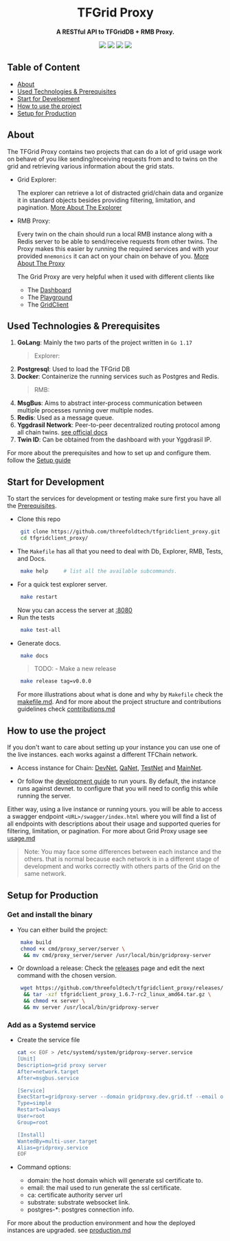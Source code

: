 <!-- Header -->
<div class="header" align="center">
    <h1>TFGrid Proxy</h1>
    <p><strong>A RESTful API to TFGridDB + RMB Proxy.</strong></p>
    <img src="https://github.com/threefoldtech/tfgridclient_proxy/actions/workflows/unit.yml/badge.svg" > <img src="https://github.com/threefoldtech/tfgridclient_proxy/actions/workflows/integration.yml/badge.svg" > <img src="https://github.com/threefoldtech/tfgridclient_proxy/actions/workflows/release.yml/badge.svg" > <img src="https://github.com/threefoldtech/tfgridclient_proxy/actions/workflows/go.yml/badge.svg" >
</div>

<!-- ToC -->

## Table of Content

- [About](#About)
- [Used Technologies & Prerequisites](#Used-Technologies-&-Prerequisites)
- [Start for Development](#Start-Development)
- [How to use the project](#How-to-use-the-project)
- [Setup for Production](#Setup-for-Production)

<!-- About -->

## About

The TFGrid Proxy contains two projects that can do a lot of grid usage work on behave of you like sending/receiving requests from and to twins on the grid and retrieving various information about the grid stats.

- Grid Explorer:

  The explorer can retrieve a lot of distracted grid/chain data and organize it in standard objects besides providing filtering, limitation, and pagination. [More About The Explorer](./docs/explorer.md)
- RMB Proxy:

  Every twin on the chain should run a local RMB instance along with a Redis server to be able to send/receive requests from other twins. The Proxy makes this easier by running the required services and with your provided `mnemonics` it can act on your chain on behave of you. [More About The Proxy](./docs/proxy.md)

  The Grid Proxy are very helpful when it used with different clients like
  - The [Dashboard](https://github.com/threefoldtech/tfgrid_dashboard)
  - The [Playground](https://github.com/threefoldtech/grid_weblets)
  - The [GridClient](https://github.com/threefoldtech/grid3_client_ts)

<!-- Prerequisites -->

## Used Technologies & Prerequisites

1. **GoLang**: Mainly the two parts of the project written in `Go 1.17`
   > Explorer:
2. **Postgresql**: Used to load the TFGrid DB
3. **Docker**: Containerize the running services such as Postgres and Redis.
   > RMB:
4. **MsgBus**: Aims to abstract inter-process communication between multiple processes running over multiple nodes.
5. **Redis**: Used as a message queue.
6. **Yggdrasil Network**: Peer-to-peer decentralized routing protocol among all chain twins. [see official docs](https://yggdrasil-network.github.io/)
7. **Twin ID**: Can be obtained from the dashboard with your Yggdrasil IP.

For more about the prerequisites and how to set up and configure them. follow the [Setup guide](./docs/setup.md)

<!-- Development -->

## Start for Development

To start the services for development or testing make sure first you have all the [Prerequisites](#Used-Technologies-&-Prerequisites).

- Clone this repo
  ```bash
   git clone https://github.com/threefoldtech/tfgridclient_proxy.git
   cd tfgridclient_proxy/
  ```
- The `Makefile` has all that you need to deal with Db, Explorer, RMB, Tests, and Docs.
  ```bash
   make help     # list all the available subcommands.
  ```
- For a quick test explorer server.
  ```bash
   make restart
  ```
  Now you can access the server at [:8080](http://loaclhost:8080)
- Run the tests
  ```bash
   make test-all
  ```
- Generate docs.
  ```bash
   make docs
  ```
  > TODO: - Make a new release
  ```bash
   make release tag=v0.0.0
  ```
  For more illustrations about what is done and why by `Makefile` check the [makefile.md](./docs/makefile.md). And for more about the project structure and contributions guidelines check [contributions.md](contributions.md)

<!-- Usage -->

## How to use the project

If you don't want to care about setting up your instance you can use one of the live instances. each works against a different TFChain network.

- Access instance for Chain: [DevNet](https://gridproxy.dev.grid.tf/), [QaNet](https://gridproxy.qa.grid.tf/), [TestNet](https://gridproxy.test.grid.tf/) and [MainNet](https://gridproxy.grid.tf/).

- Or follow the [development guide](#Start-Development) to run yours.
  By default, the instance runs against devnet. to configure that you will need to config this while running the server.

Either way, using a live instance or running yours. you will be able to access a swagger endpoint `<URL>/swagger/index.html` where you will find a list of all endpoints with descriptions about their usage and supported queries for filtering, limitation, or pagination. For more about Grid Proxy usage see [usage.md](./docs/usage.md)

> Note: You may face some differences between each instance and the others. that is normal because each network is in a different stage of development and works correctly with others parts of the Grid on the same network.

<!-- Producito-->

## Setup for Production

### Get and install the binary

- You can either build the project:
  ```bash
   make build
   chmod +x cmd/proxy_server/server \
    && mv cmd/proxy_server/server /usr/local/bin/gridproxy-server
  ```
- Or download a release:
  Check the [releases](https://github.com/threefoldtech/tfgridclient_proxy/releases) page and edit the next command with the chosen version.
  ```bash
   wget https://github.com/threefoldtech/tfgridclient_proxy/releases/download/v1.6.7-rc2/tfgridclient_proxy_1.6.7-rc2_linux_amd64.tar.gz \
    && tar -xzf tfgridclient_proxy_1.6.7-rc2_linux_amd64.tar.gz \
    && chmod +x server \
    && mv server /usr/local/bin/gridproxy-server
  ```

### Add as a Systemd service

- Create the service file

  ```bash
  cat << EOF > /etc/systemd/system/gridproxy-server.service
  [Unit]
  Description=grid proxy server
  After=network.target
  After=msgbus.service

  [Service]
  ExecStart=gridproxy-server --domain gridproxy.dev.grid.tf --email omar.elawady.alternative@gmail.com -ca https://acme-v02.api.letsencrypt.org/directory --substrate wss://tfchain.dev.grid.tf/ws --postgres-host 127.0.0.1 --postgres-db db --postgres-password password --postgres-user postgres
  Type=simple
  Restart=always
  User=root
  Group=root

  [Install]
  WantedBy=multi-user.target
  Alias=gridproxy.service
  EOF
  ```

- Command options:
  - domain: the host domain which will generate ssl certificate to.
  - email: the mail used to run generate the ssl certificate.
  - ca: certificate authority server url
  - substrate: substrate websocket link.
  - postgres-\*: postgres connection info.

For more about the production environment and how the deployed instances are upgraded. see [production.md](./docs/production.md)
